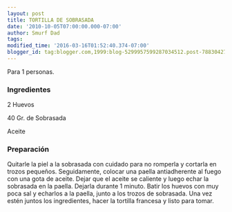 ```yaml
---
layout: post
title: TORTILLA DE SOBRASADA
date: '2010-10-05T07:00:00.000-07:00'
author: Smurf Dad
tags: 
modified_time: '2016-03-16T01:52:40.374-07:00'
blogger_id: tag:blogger.com,1999:blog-5299957599287034512.post-7883042794849333216
---
```


Para 1 personas.

<h3>Ingredientes</h3>

2 Huevos

40 Gr. de Sobrasada

Aceite

<h3>Preparación</h3>

Quitarle la piel a la sobrasada con cuidado para no romperla y cortarla en trozos pequeños. Seguidamente, colocar una paella antiadherente al fuego con una gota de aceite. Dejar que el aceite se caliente y luego echar la sobrasada en la paella. Dejarla durante 1 minuto. Batir los huevos con muy poca sal y echarlos a la paella, junto a los trozos de sobrasada. Una vez estén juntos los ingredientes, hacer la tortilla francesa y listo para tomar.

